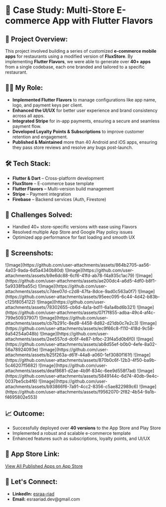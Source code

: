 <h1>📱 Case Study: Multi-Store E-commerce App with Flutter Flavors</h1>

<h2>📝 Project Overview:</h2>
<p>
This project involved building a series of customized <strong>e-commerce mobile apps</strong> for restaurants using a modified version of <strong>FluxStore</strong>. By implementing <strong>Flutter Flavors</strong>, we were able to generate over <strong>40+ apps</strong> from a single codebase, each one branded and tailored to a specific restaurant.
</p>

<h2>👩‍💻 My Role:</h2>
<ul>
  <li><strong>Implemented Flutter Flavors</strong> to manage configurations like app name, logo, and payment keys per client.</li>
  <li><strong>Enhanced the UI/UX</strong> for better user experience and brand consistency across all apps.</li>
  <li><strong>Integrated Stripe</strong> for in-app payments, ensuring a secure and seamless payment flow.</li>
  <li><strong>Developed Loyalty Points & Subscriptions</strong> to improve customer retention and engagement.</li>
  <li><strong>Published & Maintained</strong> more than 40 Android and iOS apps, ensuring they pass store reviews and resolve any bugs post-launch.</li>
</ul>

<h2>🛠️ Tech Stack:</h2>
<ul>
  <li><strong>Flutter & Dart</strong> – Cross-platform development</li>
  <li><strong>FluxStore</strong> – E-commerce base template</li>
  <li><strong>Flutter Flavors</strong> – Multi-version build management</li>
  <li><strong>Stripe</strong> – Payment integration</li>
  <li><strong>Firebase</strong> – Backend services (Auth, Firestore)</li>
</ul>

<h2>🚧 Challenges Solved:</h2>
<ul>
  <li>Handled 40+ store-specific versions with ease using Flavors</li>
  <li>Resolved multiple App Store and Google Play policy issues</li>
  <li>Optimized app performance for fast loading and smooth UX</li>
</ul>

<h2>📸 Screenshots:</h2>
![Image](https://github.com/user-attachments/assets/864b2705-aa56-4a03-9ada-6d5a4340b80d)
![Image](https://github.com/user-attachments/assets/b9e6dc88-6cf6-41fd-ab78-f4a935c1ac79)
![Image](https://github.com/user-attachments/assets/ae200dc4-a6d5-4df0-b8f1-5a9338fba55c)
![Image](https://github.com/user-attachments/assets/c7dee07d-c2d8-47fa-8dce-9ad0c563a0f7)
![Image](https://github.com/user-attachments/assets/95eec095-6c44-4d42-b83b-c125f8054122)
![Image](https://github.com/user-attachments/assets/78302655-cb6d-4a1a-bd11-6a1a4bd6b321)
![Image](https://github.com/user-attachments/assets/07f7f855-adba-49c4-af4c-799e50937907)
![Image](https://github.com/user-attachments/assets/cb7b291c-8ed8-4458-8d82-d21db0c7e2c3)
![Image](https://github.com/user-attachments/assets/ec9f66c8-f110-418d-9c58-8a54254a048b)
![Image](https://github.com/user-attachments/assets/2ee557cd-dc6f-4e87-bfbc-23f4a5d0b6f0)
![Image](https://github.com/user-attachments/assets/ab8d55ef-b0b0-4efe-8a02-56a78924093e)
![Image](https://github.com/user-attachments/assets/b25f263a-d61f-44a8-a060-1ef3080f161f)
![Image](https://github.com/user-attachments/assets/870b0c6f-12b3-4f50-ba9b-5c46207f5682)
![Image](https://github.com/user-attachments/assets/deaf8681-d2ae-4b9f-834c-6ee9d558f7ad)
![Image](https://github.com/user-attachments/assets/5849144c-6d74-40db-9e4c-0037be5cb4f6)
![Image](https://github.com/user-attachments/assets/b93866f6-7a91-4cc2-8356-c5ae822989c6)
![Image](https://github.com/user-attachments/assets/f9562070-2f82-4b54-9a1b-f4695802e553)

<h2>📈 Outcome:</h2>
<ul>
  <li>Successfully deployed over <strong>40 versions</strong> to the App Store and Play Store</li>
  <li>Implemented a robust and scalable e-commerce template</li>
  <li>Enhanced features such as subscriptions, loyalty points, and UI/UX</li>
</ul>

<h2>🔗 App Store Link:</h2>
<p>
<a href="https://apps.apple.com/us/developer/combustion-innovation/id767284592?see-all=i-phonei-pad-apps" target="_blank">
View All Published Apps on App Store
</a>
</p>

<h2>💼 Let's Connect:</h2>
<ul>
  <li><strong>LinkedIn:</strong> <a href="https://www.linkedin.com/in/esraa-riad-1b9592b4/">esraa-riad</a></li>
  <li><strong>Email:</strong> esraariad.dev@gmail.com</li>
</ul>
